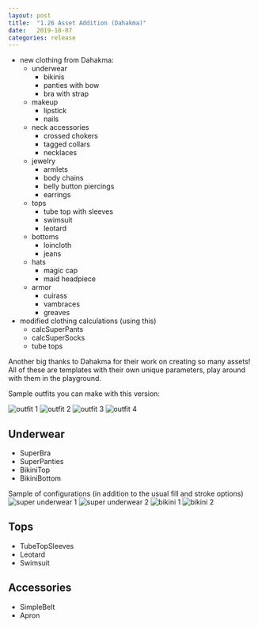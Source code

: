 ```yaml
---
layout: post
title:  "1.26 Asset Addition (Dahakma)"
date:   2019-10-07
categories: release
---
```


- new clothing from Dahakma: 
    - underwear
        - bikinis
        - panties with bow
        - bra with strap
    - makeup
        - lipstick
        - nails
    - neck accessories
        - crossed chokers
        - tagged collars
        - necklaces
    - jewelry
        - armlets
        - body chains
        - belly button piercings
        - earrings
    - tops
        - tube top with sleeves
        - swimsuit
        - leotard
    - bottoms
        - loincloth
        - jeans
    - hats
        - magic cap
        - maid headpiece
    - armor
        - cuirass
        - vambraces
        - greaves
- modified clothing calculations (using this)
    - calcSuperPants
    - calcSuperSocks
    - tube tops

Another big thanks to Dahakma for their work on creating so many assets!
All of these are templates with their own unique parameters, play around with them in the playground.

Sample outfits you can make with this version:

![outfit 1](https://i.imgur.com/zLVn9xZ.png)
![outfit 2](https://i.imgur.com/2bmFmCX.png)
![outfit 3](https://i.imgur.com/YWxw798.png)
![outfit 4](https://i.imgur.com/frk1ELj.png)

## Underwear
- SuperBra
- SuperPanties
- BikiniTop
- BikiniBottom

Sample of configurations (in addition to the usual fill and stroke options)
![super underwear 1](https://i.imgur.com/J2jshsd.png)
![super underwear 2](https://i.imgur.com/2wP3bBU.png)
![bikini 1](https://i.imgur.com/mU0GcZh.png)
![bikini 2](https://i.imgur.com/nNCv9l4.png)

## Tops
- TubeTopSleeves
- Leotard
- Swimsuit


## Accessories
- SimpleBelt
- Apron
